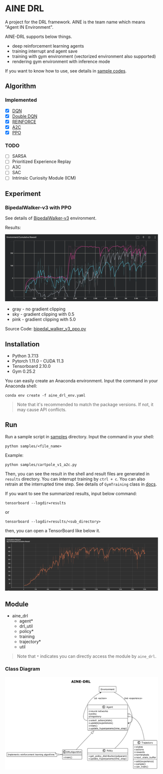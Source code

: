 # AINE DRL

A project for the DRL framework. AINE is the team name which means "Agent IN Environment".

AINE-DRL supports below things.

* deep reinforcement learning agents
* training interrupt and agent save
* training with gym environment (vectorized environment also supported)
* rendering gym environment with inference mode

If you want to know how to use, see details in [sample codes](samples/).

## Algorithm

### Implemented

- [x] [DQN](aine_drl/agent/dqn.py)
- [x] [Double DQN](aine_drl/agent/dqn.py)
- [x] [REINFORCE](aine_drl/agent/reinforce.py)
- [x] [A2C](aine_drl/agent/a2c.py)
- [x] [PPO](aine_drl/agent/ppo/ppo.py)

### TODO

- [ ] SARSA
- [ ] Prioritized Experience Replay 
- [ ] A3C
- [ ] SAC
- [ ] Intrinsic Curiosity Module (ICM)
## Experiment

### BipedalWalker-v3 with PPO

See details of [BipedalWalker-v3](https://github.com/openai/gym/wiki/BipedalWalker-v2) environment.

Results:

![](images/bipedal-walker-v3-ppo-cumulative-reward-graph.png)

* gray - no gradient clipping
* sky - gradient clipping with 0.5
* pink - gradient clipping with 5.0

Source Code: [bipedal_walker_v3_ppo.py](samples/bipedal_walker_v3_ppo.py)

## Installation

* Python 3.7.13
* Pytorch 1.11.0 - CUDA 11.3
* Tensorboard 2.10.0
* Gym 0.25.2

You can easily create an Anaconda environment. Input the command in your Anaconda shell:

```
conda env create -f aine_drl_env.yaml
```

> Note that it's recommended to match the package versions. If not, it may cause API conflicts.

## Run

Run a sample script in [samples](samples/) directory. Input the command in your shell:

```
python samples/<file_name>
```

Example:

```
python samples/cartpole_v1_a2c.py
```

Then, you can see the result in the shell and result files are generated in `results` directory. You can interrupt training by `ctrl + c`. You can also retrain at the interrupted time step. See details of `GymTraining` class in [docs](aine_drl/training/gym_training.py).

If you want to see the summarized results, input below command:

```
tensorboard --logdir=results
```

or

```
tensorboard --logdir=results/<sub_directory>
```

then, you can open a TensorBoard like below it.

![](images/cartpole-v1-reinforce-cumulative-reward-graph.png) 

## Module

* aine_drl
  * agent*
  * drl_util
  * policy*
  * training
  * trajectory*
  * util

> Note that `*` indicates you can directly access the module by `aine_drl`.

### Class Diagram

![](images/aine-drl-class-diagram.png)
